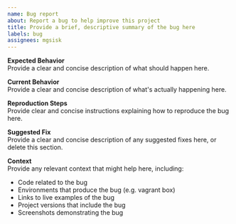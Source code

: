 ```yaml
---
name: Bug report
about: Report a bug to help improve this project
title: Provide a brief, descriptive summary of the bug here
labels: bug
assignees: mgsisk
---
```


**Expected Behavior**\
Provide a clear and concise description of what should happen here.

**Current Behavior**\
Provide a clear and concise description of what's actually happening here.

**Reproduction Steps**\
Provide clear and concise instructions explaining how to reproduce the bug here.

**Suggested Fix**\
Provide a clear and concise description of any suggested fixes here, or delete
this section.

**Context**\
Provide any relevant context that might help here, including:

- Code related to the bug
- Environments that produce the bug (e.g. vagrant box)
- Links to live examples of the bug
- Project versions that include the bug
- Screenshots demonstrating the bug
